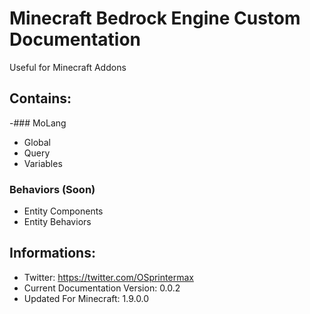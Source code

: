 # Minecraft Bedrock Engine Custom Documentation
Useful for Minecraft Addons

## Contains:
-### MoLang
- Global
- Query
- Variables
### Behaviors (Soon)
- Entity Components
- Entity Behaviors

## Informations:
- Twitter: https://twitter.com/OSprintermax
- Current Documentation Version: 0.0.2
- Updated For Minecraft: 1.9.0.0